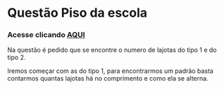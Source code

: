 # Questão Piso da escola

### Acesse clicando [AQUI](https://olimpiada.ic.unicamp.br/pratique/pu/2018/f1/piso/)

Na questão é pedido que se encontre o numero de lajotas do tipo 1 e do tipo 2.

Iremos começar com as do tipo 1, para encontrarmos um padrão basta contarmos quantas lajotas há no comprimento e como ela se alterna.




